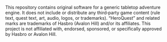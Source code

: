 This repository contains original software for a generic tabletop adventure engine. It does not include or distribute any third‑party game content (rule text, quest text, art, audio, logos, or trademarks).
“HeroQuest” and related marks are trademarks of Hasbro (Avalon Hill) and/or its affiliates. This project is not affiliated with, endorsed, sponsored, or specifically approved by Hasbro or Avalon Hill.